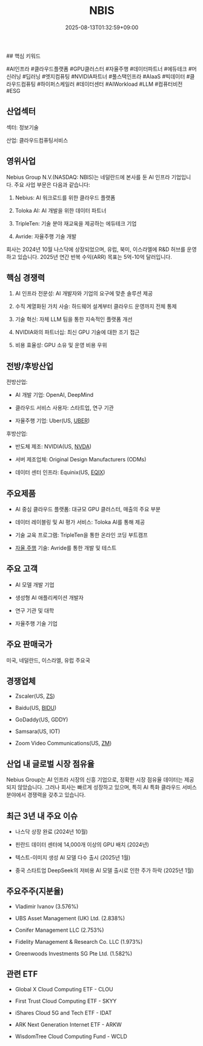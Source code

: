 ﻿---
title: "NBIS"
date: 2025-08-13T01:32:59+09:00
lastmod: 2025-08-13T01:32:59+09:00
type: docs
sidebar:
  open: true
weight: 605
---
<div style="display:none">
  <meta property="article:published_time" content="2025-08-12T16:32:59Z" />
  <meta property="article:modified_time" content="2025-08-12T16:32:59Z" />
</div>
## 핵심 키워드

#AI인프라 #클라우드플랫폼 #GPU클러스터 #자율주행 #데이터파트너 #에듀테크 #머신러닝 #딥러닝 #엣지컴퓨팅 #NVIDIA파트너 #풀스택인프라 #AIaaS #빅데이터 #클라우드컴퓨팅 #하이퍼스케일러 #데이터센터 #AIWorkload #LLM #컴퓨터비전 #ESG

## 산업섹터

섹터: 정보기술

산업: 클라우드컴퓨팅서비스

## 영위사업

Nebius Group N.V.(NASDAQ: NBIS)는 네덜란드에 본사를 둔 AI 인프라 기업입니다. 주요 사업 부문은 다음과 같습니다:

1. Nebius: AI 워크로드를 위한 클라우드 플랫폼
    
2. Toloka AI: AI 개발을 위한 데이터 파트너
    
3. TripleTen: 기술 분야 재교육을 제공하는 에듀테크 기업
    
4. Avride: 자율주행 기술 개발

회사는 2024년 10월 나스닥에 상장되었으며, 유럽, 북미, 이스라엘에 R&D 허브를 운영하고 있습니다. 2025년 연간 반복 수익(ARR) 목표는 5억-10억 달러입니다.

## 핵심 경쟁력

1. AI 인프라 전문성: AI 개발자와 기업의 요구에 맞춘 솔루션 제공
    
2. 수직 계열화된 가치 사슬: 하드웨어 설계부터 클라우드 운영까지 전체 통제
    
3. 기술 혁신: 자체 LLM 팀을 통한 지속적인 플랫폼 개선
    
4. NVIDIA와의 파트너십: 최신 GPU 기술에 대한 조기 접근
    
5. 비용 효율성: GPU 소유 및 운영 비용 우위

## 전방/후방산업

전방산업:

- AI 개발 기업: OpenAI, DeepMind
    
- 클라우드 서비스 사용자: 스타트업, 연구 기관
    
- 자율주행 기업: Uber(US, [UBER](/company-analysis/uber/))

후방산업:

- 반도체 제조: NVIDIA(US, [NVDA](/company-analysis/nvda/))
    
- 서버 제조업체: Original Design Manufacturers (ODMs)
    
- 데이터 센터 인프라: Equinix(US, [EQIX](/company-analysis/eqix/))

## 주요제품

- AI 중심 클라우드 플랫폼: 대규모 GPU 클러스터, 매출의 주요 부분
    
- 데이터 레이블링 및 AI 평가 서비스: Toloka AI를 통해 제공
    
- 기술 교육 프로그램: TripleTen을 통한 온라인 코딩 부트캠프
    
- [자율 주행](/industry-study/자율-주행/) 기술: Avride를 통한 개발 및 테스트

## 주요 고객

- AI 모델 개발 기업
    
- 생성형 AI 애플리케이션 개발자
    
- 연구 기관 및 대학
    
- 자율주행 기술 기업

## 주요 판매국가

미국, 네덜란드, 이스라엘, 유럽 주요국

## 경쟁업체

- Zscaler(US, [ZS](/company-analysis/zs/))
    
- Baidu(US, [BIDU](/company-analysis/bidu/))
    
- GoDaddy(US, GDDY)
    
- Samsara(US, IOT)
    
- Zoom Video Communications(US, [ZM](/company-analysis/zm/))

## 산업 내 글로벌 시장 점유율

Nebius Group는 AI 인프라 시장의 신흥 기업으로, 정확한 시장 점유율 데이터는 제공되지 않았습니다. 그러나 회사는 빠르게 성장하고 있으며, 특히 AI 특화 클라우드 서비스 분야에서 경쟁력을 갖추고 있습니다.

## 최근 3년 내 주요 이슈

- 나스닥 상장 완료 (2024년 10월)
    
- 핀란드 데이터 센터에 14,000개 이상의 GPU 배치 (2024년)
    
- 텍스트-이미지 생성 AI 모델 다수 출시 (2025년 1월)
    
- 중국 스타트업 DeepSeek의 저비용 AI 모델 출시로 인한 주가 하락 (2025년 1월)

## 주요주주(지분율)

- Vladimir Ivanov (3.576%)
    
- UBS Asset Management (UK) Ltd. (2.838%)
    
- Conifer Management LLC (2.753%)
    
- Fidelity Management & Research Co. LLC (1.973%)
    
- Greenwoods Investments SG Pte Ltd. (1.582%)

## 관련 ETF

- Global X Cloud Computing ETF - CLOU
    
- First Trust Cloud Computing ETF - SKYY
    
- iShares Cloud 5G and Tech ETF - IDAT
    
- ARK Next Generation Internet ETF - ARKW
    
- WisdomTree Cloud Computing Fund - WCLD
